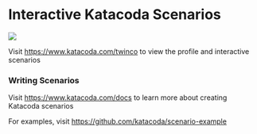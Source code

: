 # Interactive Katacoda Scenarios

[![](http://shields.katacoda.com/katacoda/twinco/count.svg)](https://www.katacoda.com/twinco "Get your profile on Katacoda.com")

Visit https://www.katacoda.com/twinco to view the profile and interactive scenarios

### Writing Scenarios
Visit https://www.katacoda.com/docs to learn more about creating Katacoda scenarios

For examples, visit https://github.com/katacoda/scenario-example
